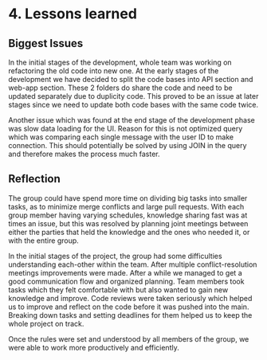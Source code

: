 # 4. Lessons learned   

## Biggest Issues  
In the initial stages of the development, whole team was working on refactoring the old code into new one. At the early stages of the development we have decided to split the code bases into API section and web-app section. These 2 folders do share the code and need to be updated separately due to duplicity code. This proved to be an issue at later stages since we need to update both code bases with the same code twice.

Another issue which was found at the end stage of the development phase was slow data loading for the UI. Reason for this is not optimized query which was comparing each single message with the user ID to make connection. This should potentially be solved by using JOIN in the query and therefore makes the process much faster.


## Reflection  
The group could have spend more time on dividing big tasks into smaller tasks, as to minimize merge conflicts and large pull requests. With each group member having varying schedules, knowledge sharing fast was at times an issue, but this was resolved by planning joint meetings between either the parties that held the knowledge and the ones who needed it, or with the entire group.       

In the initial stages of the project, the group had some difficulties understanding each-other within the team. After multiple conflict-resolution meetings improvements were made. After a while we managed to get a good communication flow and organized planning. Team members took tasks which they felt comfortable with but also wanted to gain new knowledge and improve. Code reviews were taken seriously which helped us to improve and reflect on the code before it was pushed into the main. Breaking down tasks and setting deadlines for them helped us to keep the whole project on track.

Once the rules were set and understood by all members of the group, we were able to work more productively and efficiently. 

